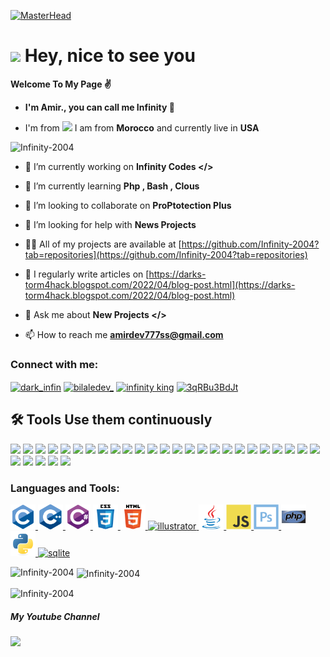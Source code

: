 [![MasterHead](https://1.bp.blogspot.com/-7A4WynwLsMw/XbBpCXG8fHI/AAAAAAAAMt4/uOa1bpLskYgrwGbllhSu2SDj_Mig8SXJQCLcBGAsYHQ/s1600/2000_600px.gif)](https://rishavchanda.io)
# <img src="https://emojis.slackmojis.com/emojis/images/1531849430/4246/blob-sunglasses.gif?1531849430" width="20"/> Hey, nice to see you
 **Welcome To My Page ✌**</br>
- **I'm Amir., you can call me Infinity 🌹**

- I'm from <img src="https://images.emojiterra.com/openmoji/v13.1/512px/1f1f2-1f1e6.png" width="13"/> I am from **Morocco** and currently live in **USA**

<p align="left"> <img src="https://komarev.com/ghpvc/?username=Infinity-2004&label=Profile%20views&color=0e75b6&style=flat" alt="Infinity-2004" /> </p>

- 🔭 I’m currently working on **Infinity Codes </>**

- 🌱 I’m currently learning **Php , Bash , Clous**

- 👯 I’m looking to collaborate on **ProPtotection Plus**

- 🤝 I’m looking for help with **News Projects**

- 👨‍💻 All of my projects are available at [https://github.com/Infinity-2004?tab=repositories](https://github.com/Infinity-2004?tab=repositories)

- 📝 I regularly write articles on [https://darks-torm4hack.blogspot.com/2022/04/blog-post.html](https://darks-torm4hack.blogspot.com/2022/04/blog-post.html)

- 💬 Ask me about **New Projects </>**

- 📫 How to reach me **amirdev777ss@gmail.com**

<h3 align="left">Connect with me:</h3>
<p align="left">
<a href="https://twitter.com/dark_infin" target="blank"><img align="center" src="https://raw.githubusercontent.com/rahuldkjain/github-profile-readme-generator/master/src/images/icons/Social/twitter.svg" alt="dark_infin" height="30" width="40" /></a>
<a href="https://instagram.com/bilaledev_" target="blank"><img align="center" src="https://raw.githubusercontent.com/rahuldkjain/github-profile-readme-generator/master/src/images/icons/Social/instagram.svg" alt="bilaledev_" height="30" width="40" /></a>
<a href="https://www.youtube.com/c/infinity king" target="blank"><img align="center" src="https://raw.githubusercontent.com/rahuldkjain/github-profile-readme-generator/master/src/images/icons/Social/youtube.svg" alt="infinity king" height="30" width="40" /></a>
<a href="https://discord.gg/3qRBu3BdJt" target="blank"><img align="center" src="https://raw.githubusercontent.com/rahuldkjain/github-profile-readme-generator/master/src/images/icons/Social/discord.svg" alt="3qRBu3BdJt" height="30" width="40" /></a>
</p>

## 🛠️ Tools Use them continuously
<img src="https://img.shields.io/static/v1?label=&message=Ableton%20Live&color=000000&logo=ableton-live&logoColor=white" /> <img src="https://img.shields.io/static/v1?label=&message=Adobe%20Audition&color=9999FF&logo=adobe-audition&logoColor=white" /> <img src="https://img.shields.io/static/v1?label=&message=Adobe%20Illustrator&color=FF9A00&logo=adobe-illustrator&logoColor=white" /> <img src="https://img.shields.io/static/v1?label=&message=Adobe%20Photoshop&color=31A8FF&logo=adobe-photoshop&logoColor=white" /> <img src="https://img.shields.io/static/v1?label=&message=Adobe%20Premiere%20Pro&color=EA77FF&logo=adobe-premiere-pro&logoColor=white" /> <img src="https://img.shields.io/static/v1?label=&message=Cypress&color=17202C&logo=cypress&logoColor=white" /> <img src="https://img.shields.io/static/v1?label=&message=Docker&color=2496ED&logo=docker&logoColor=white" /> <img src="https://img.shields.io/static/v1?label=&message=Expo&color=000020&logo=expo&logoColor=white" /> <img src="https://img.shields.io/static/v1?label=&message=Figma&color=F24E1E&logo=figma&logoColor=white" /> <img src="https://img.shields.io/static/v1?label=&message=Git&color=F05032&logo=git&logoColor=white" /> <img src="https://img.shields.io/static/v1?label=&message=GitHub&color=181717&logo=github&logoColor=white" /> <img src="https://img.shields.io/static/v1?label=&message=GitKraken&color=179287&logo=gitkraken&logoColor=white" /> <img src="https://img.shields.io/static/v1?label=&message=GitLab&color=FCA121&logo=gitlab&logoColor=white" /> <img src="https://img.shields.io/static/v1?label=&message=IntelliJ%20Idea&color=000000&logo=intellij-idea&logoColor=white" /> <img src="https://img.shields.io/static/v1?label=&message=Jira%20Software&color=0052CC&logo=jira-software&logoColor=white" /> <img src="https://img.shields.io/static/v1?label=&message=Java&color=007396&logo=java&logoColor=white" /> <img src="https://img.shields.io/static/v1?label=&message=Javascript&color=F7DF1E&logo=javascript&logoColor=black" /> <img src="https://img.shields.io/static/v1?label=&message=Material-UI&color=0081CB&logo=material-ui&logoColor=white" /> <img src="https://img.shields.io/static/v1?label=&message=Max%2FMSP&color=525252&logo=max&logoColor=white" /> <img src="https://img.shields.io/static/v1?label=&message=Microsoft%20SQL%20Server&color=CC2927&logo=microsoft-sql-server&logoColor=white" /> <img src="https://img.shields.io/static/v1?label=&message=Node.js&color=339933&logo=node.js&logoColor=white" /> <img src="https://img.shields.io/static/v1?label=&message=Notion&color=000000&logo=Notion&logoColor=white" /> <img src="https://img.shields.io/static/v1?label=&message=Pro%20Tools&color=7ACB10&logo=pro-tools&logoColor=white" /> <img src="https://img.shields.io/static/v1?label=&message=Python&color=3776AB&logo=python&logoColor=white" /> <img src="https://img.shields.io/static/v1?label=&message=React&color=61DAFB&logo=react&logoColor=white" /> <img src="https://img.shields.io/static/v1?label=&message=React%20Native&color=61DAFB&logo=react&logoColor=white" /> <img src="https://img.shields.io/static/v1?label=&message=Spring&20Boot&color=6DB33F&logo=spring&logoColor=white" /> <img src="https://img.shields.io/static/v1?label=&message=TypeScript&color=007ACC&logo=typescript&logoColor=white" /> <img src="https://img.shields.io/static/v1?label=&message=Visual%20Studio&color=5C2D91&logo=visual-studio&logoColor=white" /> <img src="https://img.shields.io/static/v1?label=&message=Visual%20Studio%20Code&color=007ACC&logo=visual-studio-code&logoColor=white" />

<h3 align="left">Languages and Tools:</h3>
<p align="left"> <a href="https://www.cprogramming.com/" target="_blank" rel="noreferrer"> <img src="https://raw.githubusercontent.com/devicons/devicon/master/icons/c/c-original.svg" alt="c" width="40" height="40"/> </a> <a href="https://www.w3schools.com/cpp/" target="_blank" rel="noreferrer"> <img src="https://raw.githubusercontent.com/devicons/devicon/master/icons/cplusplus/cplusplus-original.svg" alt="cplusplus" width="40" height="40"/> </a> <a href="https://www.w3schools.com/cs/" target="_blank" rel="noreferrer"> <img src="https://raw.githubusercontent.com/devicons/devicon/master/icons/csharp/csharp-original.svg" alt="csharp" width="40" height="40"/> </a> <a href="https://www.w3schools.com/css/" target="_blank" rel="noreferrer"> <img src="https://raw.githubusercontent.com/devicons/devicon/master/icons/css3/css3-original-wordmark.svg" alt="css3" width="40" height="40"/> </a> <a href="https://www.w3.org/html/" target="_blank" rel="noreferrer"> <img src="https://raw.githubusercontent.com/devicons/devicon/master/icons/html5/html5-original-wordmark.svg" alt="html5" width="40" height="40"/> </a> <a href="https://www.adobe.com/in/products/illustrator.html" target="_blank" rel="noreferrer"> <img src="https://www.vectorlogo.zone/logos/adobe_illustrator/adobe_illustrator-icon.svg" alt="illustrator" width="40" height="40"/> </a> <a href="https://www.java.com" target="_blank" rel="noreferrer"> <img src="https://raw.githubusercontent.com/devicons/devicon/master/icons/java/java-original.svg" alt="java" width="40" height="40"/> </a> <a href="https://developer.mozilla.org/en-US/docs/Web/JavaScript" target="_blank" rel="noreferrer"> <img src="https://raw.githubusercontent.com/devicons/devicon/master/icons/javascript/javascript-original.svg" alt="javascript" width="40" height="40"/> </a> <a href="https://www.photoshop.com/en" target="_blank" rel="noreferrer"> <img src="https://raw.githubusercontent.com/devicons/devicon/master/icons/photoshop/photoshop-line.svg" alt="photoshop" width="40" height="40"/> </a> <a href="https://www.php.net" target="_blank" rel="noreferrer"> <img src="https://raw.githubusercontent.com/devicons/devicon/master/icons/php/php-original.svg" alt="php" width="40" height="40"/> </a> <a href="https://www.python.org" target="_blank" rel="noreferrer"> <img src="https://raw.githubusercontent.com/devicons/devicon/master/icons/python/python-original.svg" alt="python" width="40" height="40"/> </a> <a href="https://www.sqlite.org/" target="_blank" rel="noreferrer"> <img src="https://www.vectorlogo.zone/logos/sqlite/sqlite-icon.svg" alt="sqlite" width="40" height="40"/> </a> </p>

<p><img align="left" src="https://github-readme-stats.vercel.app/api/top-langs?username=Infinity-2004&show_icons=true&locale=en&layout=compact" alt="Infinity-2004" /></p>

<p>&nbsp;<img align="center" src="https://github-readme-stats.vercel.app/api?username=Infinity-2004&show_icons=true&locale=en" alt="Infinity-2004" /></p>

<p><img align="center" src="https://github-readme-streak-stats.herokuapp.com/?user=Infinity-2004&" alt="Infinity-2004" /></p>


##### My Youtube Channel 
[<img src="https://youtube-stats-card.vercel.app/api?channelid=UCriwpH-Sm4o_r_R9Ic_6V4g&theme=dark_pink&cache_seconds=86400" />](https://www.youtube.com/channel/UCriwpH-Sm4o_r_R9Ic_6V4g) 
